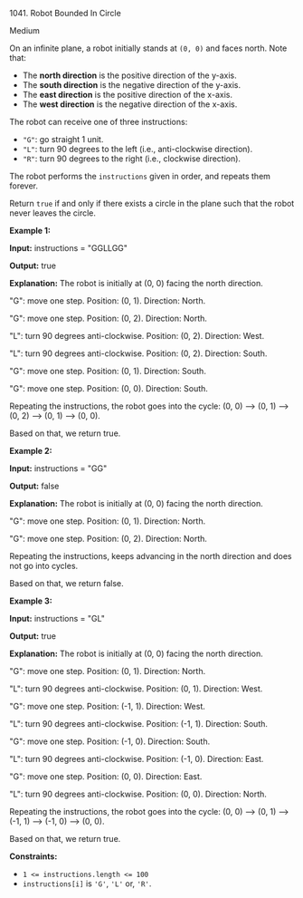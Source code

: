 1041\. Robot Bounded In Circle

Medium

On an infinite plane, a robot initially stands at `(0, 0)` and faces north. Note that:

*   The **north direction** is the positive direction of the y-axis.
*   The **south direction** is the negative direction of the y-axis.
*   The **east direction** is the positive direction of the x-axis.
*   The **west direction** is the negative direction of the x-axis.

The robot can receive one of three instructions:

*   `"G"`: go straight 1 unit.
*   `"L"`: turn 90 degrees to the left (i.e., anti-clockwise direction).
*   `"R"`: turn 90 degrees to the right (i.e., clockwise direction).

The robot performs the `instructions` given in order, and repeats them forever.

Return `true` if and only if there exists a circle in the plane such that the robot never leaves the circle.

**Example 1:**

**Input:** instructions = "GGLLGG"

**Output:** true

**Explanation:** The robot is initially at (0, 0) facing the north direction. 

"G": move one step. Position: (0, 1). Direction: North. 

"G": move one step. Position: (0, 2). Direction: North. 

"L": turn 90 degrees anti-clockwise. Position: (0, 2). Direction: West. 

"L": turn 90 degrees anti-clockwise. Position: (0, 2). Direction: South. 

"G": move one step. Position: (0, 1). Direction: South. 

"G": move one step. Position: (0, 0). Direction: South. 

Repeating the instructions, the robot goes into the cycle: (0, 0) --> (0, 1) --> (0, 2) --> (0, 1) --> (0, 0). 

Based on that, we return true.

**Example 2:**

**Input:** instructions = "GG"

**Output:** false

**Explanation:** The robot is initially at (0, 0) facing the north direction. 

"G": move one step. Position: (0, 1). Direction: North. 

"G": move one step. Position: (0, 2). Direction: North. 

Repeating the instructions, keeps advancing in the north direction and does not go into cycles. 

Based on that, we return false.

**Example 3:**

**Input:** instructions = "GL"

**Output:** true

**Explanation:** The robot is initially at (0, 0) facing the north direction. 

"G": move one step. Position: (0, 1). Direction: North. 

"L": turn 90 degrees anti-clockwise. Position: (0, 1). Direction: West.

"G": move one step. Position: (-1, 1). Direction: West. 

"L": turn 90 degrees anti-clockwise. Position: (-1, 1). Direction: South. 

"G": move one step. Position: (-1, 0). Direction: South. 

"L": turn 90 degrees anti-clockwise. Position: (-1, 0). Direction: East. 

"G": move one step. Position: (0, 0). Direction: East. 

"L": turn 90 degrees anti-clockwise. Position: (0, 0). Direction: North. 

Repeating the instructions, the robot goes into the cycle: (0, 0) --> (0, 1) --> (-1, 1) --> (-1, 0) --> (0, 0). 

Based on that, we return true.

**Constraints:**

*   `1 <= instructions.length <= 100`
*   `instructions[i]` is `'G'`, `'L'` or, `'R'`.